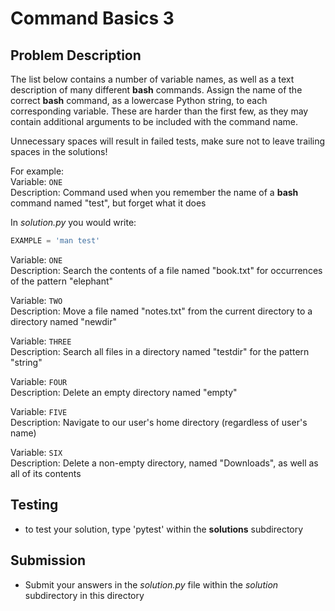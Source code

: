 # Command Basics 3

## Problem Description
The list below contains a number of variable names, as well as a text description of many different **bash** commands. Assign the name of the correct **bash** command, as a lowercase Python string, to each corresponding variable. These are harder than the first few, as they may contain additional arguments to be included with the command name.  

Unnecessary spaces will result in failed tests, make sure not to leave trailing spaces in the solutions!

For example:  
Variable: `ONE`  
Description: Command used when you remember the name of a **bash** command named "test", but forget what it does

In *solution.py* you would write:
```python
EXAMPLE = 'man test'
```

Variable: `ONE`  
Description: Search the contents of a file named "book.txt" for occurrences of the pattern "elephant"  

Variable: `TWO`  
Description: Move a file named "notes.txt" from the current directory to a directory named "newdir"   

Variable: `THREE`  
Description: Search all files in a directory named "testdir" for the pattern "string"  

Variable: `FOUR`  
Description: Delete an empty directory named "empty"  

Variable: `FIVE`  
Description: Navigate to our user's home directory (regardless of user's name)  

Variable: `SIX`  
Description: Delete a non-empty directory, named "Downloads", as well as all of its contents  

## Testing
* to test your solution, type 'pytest' within the **solutions** subdirectory

## Submission
* Submit your answers in the *solution.py* file within the *solution* subdirectory in this directory
